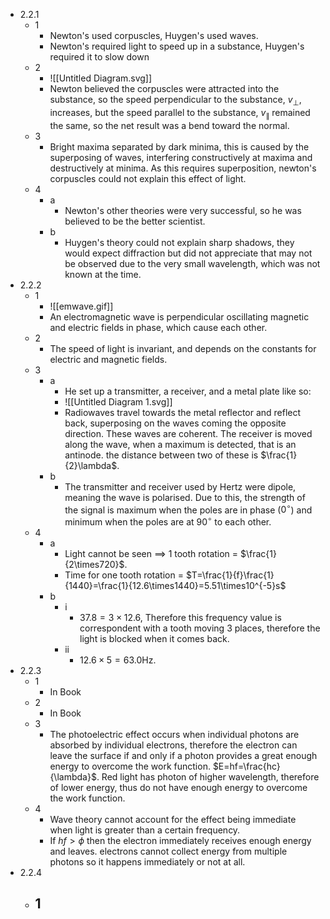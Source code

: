 - 2.2.1
	- 1
		- Newton's used corpuscles, Huygen's used waves.
		- Newton's required light to speed up in a substance, Huygen's required it to slow down
	- 2
		- ![[Untitled Diagram.svg]]
		- Newton believed the corpuscles were attracted into the substance, so the speed perpendicular to the substance, $v_\perp$, increases, but the speed parallel to the substance, $v_\parallel$ remained the same, so the net result was a bend toward the normal.
	- 3
		- Bright maxima separated by dark minima, this is caused by the superposing of waves, interfering constructively at maxima and destructively at minima. As this requires superposition, newton's corpuscles could not explain this effect of light.
	- 4
		- a
			- Newton's other theories were very successful, so he was believed to be the better scientist.
		- b
			- Huygen's theory could not explain sharp shadows, they would expect diffraction but did not appreciate that may not be observed due to the very small wavelength, which was not known at the time.
- 2.2.2
	- 1
		- ![[emwave.gif]]
		- An electromagnetic wave is perpendicular oscillating magnetic and electric fields in phase, which cause each other. 
	- 2
		- The speed of light is invariant, and depends on the constants for electric and magnetic fields.
	- 3
		- a
			- He set up a transmitter, a receiver, and a metal plate like so:
			- ![[Untitled Diagram 1.svg]]
			- Radiowaves travel towards the metal reflector and reflect back, superposing on the waves coming the opposite direction. These waves are coherent. The receiver is moved along the wave, when a maximum is detected, that is an antinode. the distance between two of these is $\frac{1}{2}\lambda$.
		- b
			- The transmitter and receiver used by Hertz were dipole, meaning the wave is polarised. Due to this, the strength of the signal is maximum when the poles are in phase ($0^\circ$) and minimum when the poles are at $90^\circ$ to each other.
	- 4
		- a
			- Light cannot be seen $\implies$ 1 tooth rotation = $\frac{1}{2\times720}$.
			- Time for one tooth rotation = $T=\frac{1}{f}\frac{1}{1440}=\frac{1}{12.6\times1440}=5.51\times10^{-5}s$
		- b
			- i
				- $37.8=3\times12.6$, Therefore this frequency value is correspondent with a tooth moving 3 places, therefore the light is blocked when it comes back.
			- ii
				- $12.6\times5=63.0\text{Hz}$.
- 2.2.3
	- 1
		- In Book
	- 2
		- In Book
	- 3
		- The photoelectric effect occurs when individual photons are absorbed by individual electrons, therefore the electron can leave the surface if and only if a photon provides a great enough energy to overcome the work function. $E=hf=\frac{hc}{\lambda}$. Red light has photon of higher wavelength, therefore of lower energy, thus do not have enough energy to overcome the work function.
	- 4
		- Wave theory cannot account for the effect being immediate when light is greater than a certain frequency.
		- If $hf>\phi$ then the electron immediately receives enough energy and leaves. electrons cannot collect energy from multiple photons so it happens immediately or not at all.
- 2.2.4
	- 1
		- 